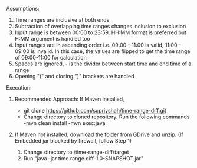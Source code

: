 Assumptions:
1. Time ranges are inclusive at both ends
2. Subtraction of overlapping time ranges changes inclusion to exclusion
3. Input range is between 00:00 to 23:59. HH:MM format is preferred but H:MM argument is handled too
4. Input ranges are in ascending order i.e. 09:00 - 11:00 is valid, 11:00 - 09:00 is invalid. In this case, the values are flipped to get the time range of 09:00-11:00 for calculation
5. Spaces are ignored, - is the divider between start time and end time of a range
6. Opening "(" and closing ")" brackets are handled

Execution:
1. Recommended Approach:  If Maven installed,
	- git clone https://github.com/supriyshah/time-range-diff.git
	- Change directory to cloned repository. Run the following commands
	   -mvn clean install
	   -mvn exec:java


2. If Maven not installed, download the folder from GDrive and unzip.
   (If Embedded jar blocked by firewall, follow Step 1)
   1. Change directory to /time-range-diff/target
   2. Run "java -jar time.range.diff-1.0-SNAPSHOT.jar"
